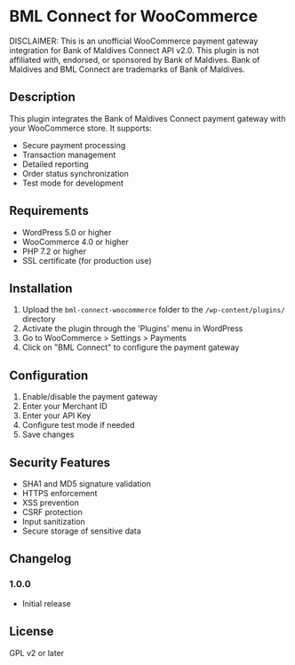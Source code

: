 # BML Connect for WooCommerce

DISCLAIMER: This is an unofficial WooCommerce payment gateway integration for Bank of Maldives Connect API v2.0. This plugin is not affiliated with, endorsed, or sponsored by Bank of Maldives. Bank of Maldives and BML Connect are trademarks of Bank of Maldives.

## Description

This plugin integrates the Bank of Maldives Connect payment gateway with your WooCommerce store. It supports:

- Secure payment processing
- Transaction management
- Detailed reporting
- Order status synchronization
- Test mode for development

## Requirements

- WordPress 5.0 or higher
- WooCommerce 4.0 or higher
- PHP 7.2 or higher
- SSL certificate (for production use)

## Installation

1. Upload the `bml-connect-woocommerce` folder to the `/wp-content/plugins/` directory
2. Activate the plugin through the 'Plugins' menu in WordPress
3. Go to WooCommerce > Settings > Payments
4. Click on "BML Connect" to configure the payment gateway

## Configuration

1. Enable/disable the payment gateway
2. Enter your Merchant ID
3. Enter your API Key
4. Configure test mode if needed
5. Save changes

## Security Features

- SHA1 and MD5 signature validation
- HTTPS enforcement
- XSS prevention
- CSRF protection
- Input sanitization
- Secure storage of sensitive data

## Changelog

### 1.0.0

- Initial release

## License

GPL v2 or later
